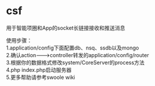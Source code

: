 # csf
用于智能项圈和App的socket长链接接收和推送消息

使用步骤：<br/>
1.application/config下面配置db、nsq、ssdb以及mongo<br/>
2.确认action--->controller转发的application/config/router<br/>
3.根据你的数据格式修改system/CoreServer的process方法<br/>
4.php index.php启动服务器<br/>
5.更多帮助请参考swoole wiki<br/>
